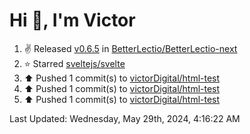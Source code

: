 <h1>Hi 👋, I'm Victor </h1>

<!--RECENT_ACTIVITY:start-->
1. ✌️ Released [v0.6.5](https://github.com/BetterLectio/BetterLectio-next/releases/tag/v0.6.5) in [BetterLectio/BetterLectio-next](https://github.com/BetterLectio/BetterLectio-next)<br>
2. ⭐ Starred [sveltejs/svelte](https://github.com/sveltejs/svelte)<br>
3. ⬆️ Pushed 1 commit(s) to [victorDigital/html-test](https://github.com/victorDigital/html-test)<br>
4. ⬆️ Pushed 1 commit(s) to [victorDigital/html-test](https://github.com/victorDigital/html-test)<br>
5. ⬆️ Pushed 1 commit(s) to [victorDigital/html-test](https://github.com/victorDigital/html-test)<br>
<!--RECENT_ACTIVITY:end-->

<!--RECENT_ACTIVITY:last_update-->
Last Updated: Wednesday, May 29th, 2024, 4:16:22 AM
<!--RECENT_ACTIVITY:last_update_end-->
